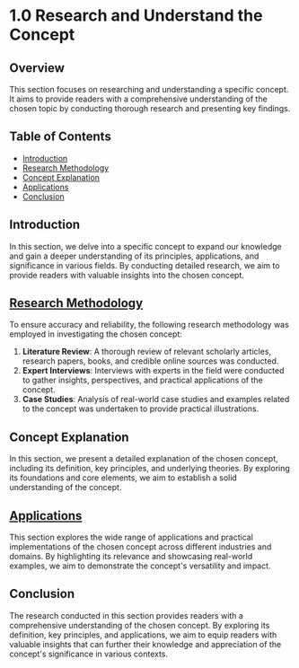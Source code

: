 # 1.0 Research and Understand the Concept

## Overview
This section focuses on researching and understanding a specific concept. It aims to provide readers with a comprehensive understanding of the chosen topic by conducting thorough research and presenting key findings.

## Table of Contents
- [Introduction](#introduction)
- [Research Methodology](https://github.com/mrthomware/MakerSpace/blob/main/MakerSpace/1.0_Research_and_Understand_the_Concept/References%20form%20Research%20Methodology.md)
- [Concept Explanation](https://github.com/mrthomware/MakerSpace/blob/main/MakerSpace/1.0_Research_and_Understand_the_Concept/Concept%20Explanation.md)
- [Applications]([#applications](https://github.com/mrthomware/MakerSpace/blob/main/MakerSpace/1.0_Research_and_Understand_the_Concept/Applications%20of%20Makerspaces.md))
- [Conclusion](#conclusion)

## Introduction
In this section, we delve into a specific concept to expand our knowledge and gain a deeper understanding of its principles, applications, and significance in various fields. By conducting detailed research, we aim to provide readers with valuable insights into the chosen concept.

## [Research Methodology](https://github.com/mrthomware/MakerSpace/blob/main/MakerSpace/1.0_Research_and_Understand_the_Concept/Research%20Methodology/README.md)
To ensure accuracy and reliability, the following research methodology was employed in investigating the chosen concept:
1. **Literature Review**: A thorough review of relevant scholarly articles, research papers, books, and credible online sources was conducted.
2. **Expert Interviews**: Interviews with experts in the field were conducted to gather insights, perspectives, and practical applications of the concept.
3. **Case Studies**: Analysis of real-world case studies and examples related to the concept was undertaken to provide practical illustrations.

## Concept Explanation
In this section, we present a detailed explanation of the chosen concept, including its definition, key principles, and underlying theories. By exploring its foundations and core elements, we aim to establish a solid understanding of the concept.

## [Applications](https://github.com/mrthomware/MakerSpace/blob/main/MakerSpace/1.0_Research_and_Understand_the_Concept/Applications%20of%20Makerspaces.md)
This section explores the wide range of applications and practical implementations of the chosen concept across different industries and domains. By highlighting its relevance and showcasing real-world examples, we aim to demonstrate the concept's versatility and impact.

## Conclusion
The research conducted in this section provides readers with a comprehensive understanding of the chosen concept. By exploring its definition, key principles, and applications, we aim to equip readers with valuable insights that can further their knowledge and appreciation of the concept's significance in various contexts.
